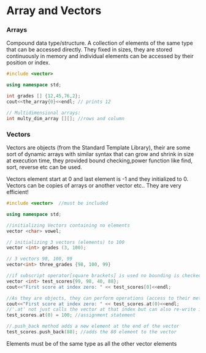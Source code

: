 # Array and Vectors

### Arrays

Compound data type/structure. A collection of elements of the same type that can be accessed directly. They fixed in sizes, they are stored continuously in memory and individual elements can be accessed by their position or index. 

```C++
#include <vector>

using namespace std;

int grades [] {12,45,76,2};
cout<<the_array{0}<<endl; // prints 12

// Multidimensional arrays:
int multy_dim_array [][]; //rows and column
```
### Vectors 

Vectors are objects (from the Standard Template Library), their are some sort of dynamic arrays with similar syntax that can grow and shrink in size at execution time, they provided bound checking,power function like find, sort, reverse etc can be used. 

Vectors element start at 0 and last element is -1 and they initialized to 0. Vectors can be copies of arrays or another vector etc.. They are very efficient!

```C++
#include <vector>  //must be included

using namespace std;

//initializing Vectors containing no elements
vector <char> vowel;

// initializing 3 vectors (elements) to 100
vector <int> grades (3, 100); 

// 3 vectors 98, 100, 99
vector<int> three_grades {98, 100, 99} 

//if subscript operator[square brackets] is used no bounding is checked, 
vector <int> test_scores{99, 98, 40, 88};
cout<<"First score at index zero: " << test_scores[0]<<endl; 

//As they are objects, they can perform operations (access to their methods in their classes), so another way to access to them:
cout<<"First score at index zero: " << test_scores.at(0)<<endl; 
//'.at' not just calls the vector at that index but can also re-write it:
test_scores.at(0) = 100; //assignment statement

//.push_back method adds a new element at the end of the vector   
test_scores.push_back(80); //adds the 80 element to the vector
```
Elements must be of the same type as all the other vector elements